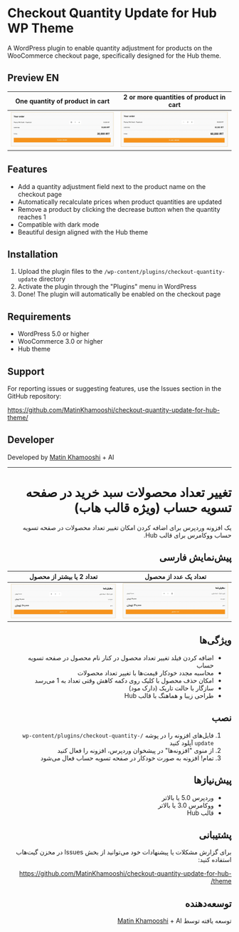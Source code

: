 # Checkout Quantity Update for Hub WP Theme

A WordPress plugin to enable quantity adjustment for products on the WooCommerce checkout page, specifically designed for the Hub theme.

## Preview EN

| One quantity of product in cart | 2 or more quantities of product in cart |
| --- | --- |
| ![One quantity of product in cart preview](images/preview-en.webp) | ![2 or more quantities of product in cart preview](images/preview-2-en.webp) |

## Features

- Add a quantity adjustment field next to the product name on the checkout page
- Automatically recalculate prices when product quantities are updated
- Remove a product by clicking the decrease button when the quantity reaches 1
- Compatible with dark mode
- Beautiful design aligned with the Hub theme

## Installation

1. Upload the plugin files to the `/wp-content/plugins/checkout-quantity-update` directory
2. Activate the plugin through the "Plugins" menu in WordPress
3. Done! The plugin will automatically be enabled on the checkout page

## Requirements

- WordPress 5.0 or higher
- WooCommerce 3.0 or higher
- Hub theme

## Support

For reporting issues or suggesting features, use the Issues section in the GitHub repository:

https://github.com/MatinKhamooshi/checkout-quantity-update-for-hub-theme/

## Developer

Developed by [Matin Khamooshi](https://matinkhamooshi.ir) + AI

---

<div dir="rtl">

# تغییر تعداد محصولات سبد خرید در صفحه تسویه حساب (ویژه قالب هاب)

یک افزونه وردپرس برای اضافه کردن امکان تغییر تعداد محصولات در صفحه تسویه حساب ووکامرس برای قالب Hub.

## پیش‌نمایش فارسی

| تعداد یک عدد از محصول | تعداد 2 یا بیشتر از محصول |
| --- | --- |
| ![پیش‌نمایش یک عدد از محصول در سبد خرید](images/preview-fa.webp) | ![پیش‌نمایش بیش از یک محصول در سبد خرید](images/preview-2-fa.webp) |

## ویژگی‌ها

- اضافه کردن فیلد تغییر تعداد محصول در کنار نام محصول در صفحه تسویه حساب
- محاسبه مجدد خودکار قیمت‌ها با تغییر تعداد محصولات 
- امکان حذف محصول با کلیک روی دکمه کاهش وقتی تعداد به 1 می‌رسد
- سازگار با حالت تاریک (دارک مود)
- طراحی زیبا و هماهنگ با قالب Hub

## نصب

1. فایل‌های افزونه را در پوشه
`/wp-content/plugins/checkout-quantity-update`
آپلود کنید
2. از منوی "افزونه‌ها" در پیشخوان وردپرس، افزونه را فعال کنید
3. تمام! افزونه به صورت خودکار در صفحه تسویه حساب فعال می‌شود

## پیش‌نیازها

- وردپرس 5.0 یا بالاتر
- ووکامرس 3.0 یا بالاتر
- قالب Hub

## پشتیبانی

برای گزارش مشکلات یا پیشنهادات خود می‌توانید از بخش Issues در مخزن گیت‌هاب استفاده کنید:

https://github.com/MatinKhamooshi/checkout-quantity-update-for-hub-theme/

## توسعه‌دهنده

توسعه یافته توسط [Matin Khamooshi](https://matinkhamooshi.ir) + AI

</div>